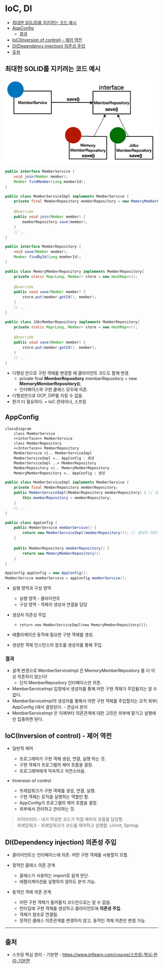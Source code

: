 # IoC, DI

- [최대한 SOLID를 지키려는 코드 예시](#최대한-solid를-지키려는-코드-예시)
- [AppConfig](#appconfig)
  - [결과](#결과)
- [IoC(Inversion of control) - 제어 역전](#iocinversion-of-control---제어-역전)
- [DI(Dependency injection) 의존성 주입](#didependency-injection-의존성-주입)
- [출처](#출처)

## 최대한 SOLID를 지키려는 코드 예시

![polymorphism](images/polymorphism.png)

```java
public interface MemberService {
    void join(Member member);
    Member findMember(Long memberId);
}
```

```java
public class MemberServiceImpl implements MemberService {
    private final MemberRepository memberRepository = new MemoryMemberRepository();

    @Override
    public void join(Member member) {
        memberRepository.save(member);
    }
    // ...
}
```

```java
public interface MemberRepository {
    void save(Member member);
    Member findById(Long memberId);
}

```

```java
public class MemoryMemberRepository implements MemberRepository{
    private static Map<Long, Member> store = new HashMap<>();

    @Override
    public void save(Member member) {
        store.put(member.getId(), member);
    }
    // ...
}
```

```java
public class JdbcMemberRepository implements MemberRepository{
    private static Map<Long, Member> store = new HashMap<>();

    @Override
    public void save(Member member) {
        store.put(member.getId(), member);
    }
    // ...
}
```

- 다형성 만으로 구현 객체를 변경할 때 클라이언트 코드도 함께 변경.
  - private final **MemberRepository** memberRepository = new **MemoryMemberRepository()**;
  - 인터페이스와 구현 클래스 모두에 의존.
- 다형성만으로 OCP, DIP를 지킬 수 없음.
- 뭔가 더 필요하다. = IoC 컨테이너, 스프링

## AppConfig

```mermaid
classDiagram
    class MemberService
    <<interface>> MemberService
    class MemberRepository
    <<Interface>> MemberRepository
    MemberService <|.. MemberServiceImpl
    MemberServiceImpl <.. AppConfig : 생성
    MemberServiceImpl ..> MemberRepository
    MemberRepository <|.. MemoryMemberRepository
    MemoryMemberRepository <.. AppConfig : 생성
```

```java
public class MemberServiceImpl implements MemberService {
    private final MemberRepository memberRepository;
    public MemberServiceImpl(MemberRepository memberRepository) { // 생성자 의존성
        this.memberRepository = memberRepository;
    }
    // ...
}
```

```java
public class AppConfig {
    public MemberService memberService() {
        return new MemberServiceImpl(memberRepository()); // 생성자 의존성 주입
    }

    public MemberRepository memberRepository() {
        return new MemoryMemberRepository();
    }
}
```

```java
AppConfig appConfig = new AppConfig();
MemberService memberService = appConfig.memberService();
```

- 실행 영역과 구성 영역

  - 실행 영역 - 클라이언트
  - 구성 영역 - 객체의 생성과 연결을 담당

- 생성자 의존성 주입

  - `return new MemberServiceImpl(new MemoryMemberRepository());`

- 애플리케이션 동작에 필요한 구현 객체를 생성.
- 생성한 객체 인스턴스의 참조를 생성자를 통해 주입.

### 결과

- 설계 변경으로 MemberServiceImpl 은 MemoryMemberRepository 를 더 이상 의존하지 않는다!
  - 단지 MemberRepository 인터페이스만 의존.
- MemberServiceImpl 입장에서 생성자를 통해 어떤 구현 객체가 주입될지는 알 수 없다.
- MemberServiceImpl의 생성자를 통해서 어떤 구현 객체를 주입할지는 오직 외부( AppConfig )에서 결정된다. - 관심사 분리
- MemberServiceImpl 은 이제부터 의존관계에 대한 고민은 외부에 맡기고 실행에만 집중하면 된다.

## IoC(Inversion of control) - 제어 역전

- 일반적 제어

  - 프로그래머가 구현 객체 생성, 연결, 실행 하는 것.
  - 구현 객체가 프로그램의 제어 흐름을 결정.
  - 프로그래머에게 익숙하고 자연스러움.

- Inversion of control

  - 프레임워크가 구현 객체를 생성, 연결, 실행.
  - 구현 객체는 로직을 실행하는 역할만 함.
  - AppConfig가 프로그램의 제어 흐름을 결정.
  - 외부에서 관리하고 관리하는 것.

> 라이브러리 - 내가 작성한 코드가 직접 제어의 흐름을 담당함.  
> 프레임워크 - 프레임워크가 코드를 제어하고 실행함. (JUnit, Spring)

## DI(Dependency injection) 의존성 주입

- 클라이언트는 인터페이스에 의존. 어떤 구현 객체를 사용할지 모름.

- 정적인 클래스 의존 관계

  - 클래스가 사용하는 import로 쉽게 판단.
  - 애플리케이션을 실행하지 않아도 분석 가능.

- 동적인 객체 의존 관계
  - 어떤 구현 객체가 들어올지 코드만으로는 알 수 없음.
  - 런타임에 구현 객체를 생성하고 클라이언트에 **의존성 주입**.
  - 객체가 참조로 연결됨.
  - 정적인 클래스 의존관계를 변경하지 않고, 동적인 객체 의존만 변경 가능.

---

## 출처

- 스프링 핵심 원리 - 기본편 - <https://www.inflearn.com/course/스프링-핵심-원리-기본편>
